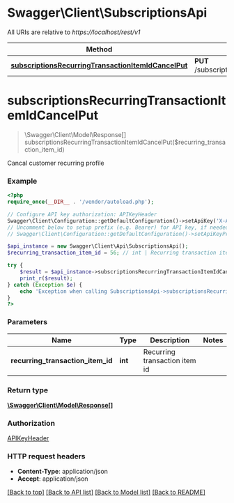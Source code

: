 # Swagger\Client\SubscriptionsApi

All URIs are relative to *https://localhost/rest/v1*

Method | HTTP request | Description
------------- | ------------- | -------------
[**subscriptionsRecurringTransactionItemIdCancelPut**](SubscriptionsApi.md#subscriptionsRecurringTransactionItemIdCancelPut) | **PUT** /subscriptions/{recurringTransactionItemId}/cancel | 


# **subscriptionsRecurringTransactionItemIdCancelPut**
> \Swagger\Client\Model\Response[] subscriptionsRecurringTransactionItemIdCancelPut($recurring_transaction_item_id)



Cancal customer recurring profile

### Example
```php
<?php
require_once(__DIR__ . '/vendor/autoload.php');

// Configure API key authorization: APIKeyHeader
Swagger\Client\Configuration::getDefaultConfiguration()->setApiKey('X-Authorization-JWT', 'YOUR_API_KEY');
// Uncomment below to setup prefix (e.g. Bearer) for API key, if needed
// Swagger\Client\Configuration::getDefaultConfiguration()->setApiKeyPrefix('X-Authorization-JWT', 'Bearer');

$api_instance = new Swagger\Client\Api\SubscriptionsApi();
$recurring_transaction_item_id = 56; // int | Recurring transaction item id

try {
    $result = $api_instance->subscriptionsRecurringTransactionItemIdCancelPut($recurring_transaction_item_id);
    print_r($result);
} catch (Exception $e) {
    echo 'Exception when calling SubscriptionsApi->subscriptionsRecurringTransactionItemIdCancelPut: ', $e->getMessage(), PHP_EOL;
}
?>
```

### Parameters

Name | Type | Description  | Notes
------------- | ------------- | ------------- | -------------
 **recurring_transaction_item_id** | **int**| Recurring transaction item id |

### Return type

[**\Swagger\Client\Model\Response[]**](../Model/Response.md)

### Authorization

[APIKeyHeader](../../README.md#APIKeyHeader)

### HTTP request headers

 - **Content-Type**: application/json
 - **Accept**: application/json

[[Back to top]](#) [[Back to API list]](../../README.md#documentation-for-api-endpoints) [[Back to Model list]](../../README.md#documentation-for-models) [[Back to README]](../../README.md)


